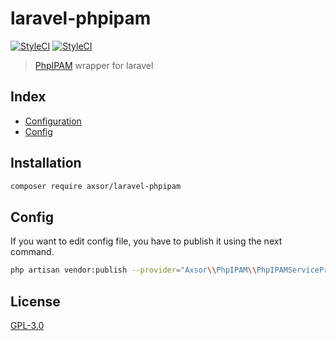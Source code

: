 # laravel-phpipam
[![StyleCI](https://travis-ci.org/sorribes22/laravel-phpipam.svg?branch=master)](https://travis-ci.org/sorribes22/laravel-phpipam)
[![StyleCI](https://github.styleci.io/repos/200661780/shield?branch=master)](https://github.styleci.io/repos/200661780)


> [PhpIPAM](https://phpipam.net/) wrapper for laravel


## Index
* [Configuration](#installation)
* [Config](#config)

## Installation

```bash
composer require axsor/laravel-phpipam
```

## Config
If you want to edit config file, you have to publish it using the next command.
```bash
php artisan vendor:publish --provider="Axsor\\PhpIPAM\\PhpIPAMServiceProvider" --tag="config"
```

## License
[GPL-3.0](./LICENSE.md)
